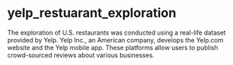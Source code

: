 # yelp_restuarant_exploration
The exploration of U.S. restaurants was conducted using a real-life dataset provided by Yelp. Yelp Inc., an American company, develops the Yelp.com website and the Yelp mobile app. These platforms allow users to publish crowd-sourced reviews about various businesses.
